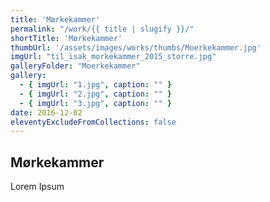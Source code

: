 ```yaml
---
title: 'Mørkekammer'
permalink: "/work/{{ title | slugify }}/"
shortTitle: 'Mørkekammer'
thumbUrl: '/assets/images/works/thumbs/Moerkekammer.jpg'
imgUrl: "til_isak_morkekammer_2015_storre.jpg"
galleryFolder: "Moerkekammer"
gallery:
  - { imgUrl: "1.jpg", caption: "" }
  - { imgUrl: "2.jpg", caption: "" }
  - { imgUrl: "3.jpg", caption: "" }
date: 2016-12-02
eleventyExcludeFromCollections: false
---
```



<h2>Mørkekammer</h2>
<p>Lorem Ipsum</p>